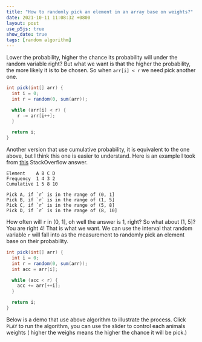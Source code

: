 ```yaml
---
title: "How to randomly pick an element in an array base on weights?"
date: 2021-10-11 11:08:32 +0800
layout: post
use_p5js: true
show_date: true
tags: [random algorithm]
---
```


Lower the probability, higher the chance its probability will under the random
variable right? But what we want is that the higher the probability, the more
likely it is to be chosen. So when `arr[i] < r` we need pick another one.

```java
int pick(int[] arr) {
  int i = 0;
  int r = random(0, sum(arr));

  while (arr[i] < r) {
    r -= arr[i++];
  }

  return i;
}
```


Another version that use cumulative probability, it is equivalent to the one
above, but I think this one is easier to understand. Here is an example I took
from [this](https://stackoverflow.com/questions/17250568/randomly-choosing-from-a-list-with-weighted-probabilities) StackOverflow answer.

```text
Element    A B C D
Frequency  1 4 3 2
Cumulative 1 5 8 10

Pick A, if `r` is in the range of (0, 1]
Pick B, if `r` is in the range of (1, 5]
Pick C, if `r` is in the range of (5, 8]
Pick D, if `r` is in the range of (8, 10]
```

How often will `r` in (0, 1], oh well the answer is 1, right? So what about (1,
5]? You are right 4! That is what we want. We can use the interval that random
variable `r` will fall into as the measurement to randomly pick an element
base on their probability.

```java
int pick(int[] arr) {
  int i = 0;
  int r = random(0, sum(arr));
  int acc = arr[i];

  while (acc < r) {
    acc += arr[++i];
  }

  return i;
}
```

Below is a demo that use above algorithm to illustrate the process. Click
`PLAY` to run the algorithm, you can use the slider to control each
animals weights ( higher the weighs means the higher the chance it will be
pick.)

<div id="p5-sketch-random-visualizer" class="p5-sketch-container" />
<script src="/assets/p5/sketchs/random_visualizer.js"></script>

